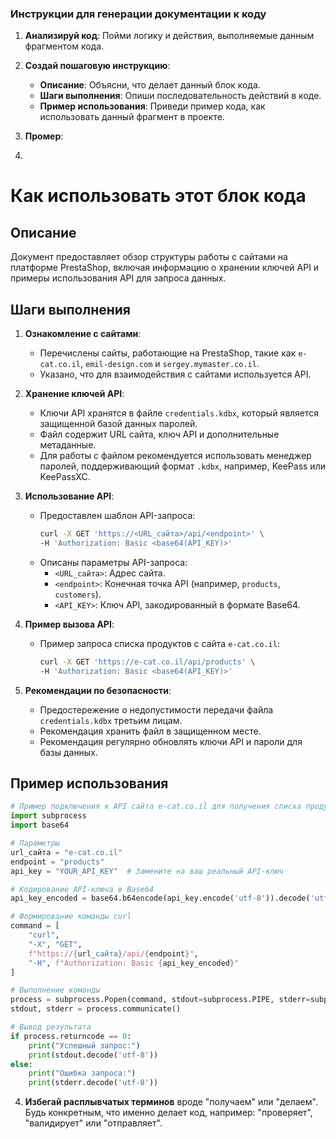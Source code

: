 ### **Инструкции для генерации документации к коду**

1. **Анализируй код**: Пойми логику и действия, выполняемые данным фрагментом кода.

2. **Создай пошаговую инструкцию**:
    - **Описание**: Объясни, что делает данный блок кода.
    - **Шаги выполнения**: Опиши последовательность действий в коде.
    - **Пример использования**: Приведи пример кода, как использовать данный фрагмент в проекте.

3. **Промер**:
3.
Как использовать этот блок кода
=========================================================================================

Описание
-------------------------
Документ предоставляет обзор структуры работы с сайтами на платформе PrestaShop, включая информацию о хранении ключей API и примеры использования API для запроса данных.

Шаги выполнения
-------------------------
1. **Ознакомление с сайтами**:
   - Перечислены сайты, работающие на PrestaShop, такие как `e-cat.co.il`, `emil-design.com` и `sergey.mymaster.co.il`.
   - Указано, что для взаимодействия с сайтами используется API.

2. **Хранение ключей API**:
   - Ключи API хранятся в файле `credentials.kdbx`, который является защищенной базой данных паролей.
   - Файл содержит URL сайта, ключ API и дополнительные метаданные.
   - Для работы с файлом рекомендуется использовать менеджер паролей, поддерживающий формат `.kdbx`, например, KeePass или KeePassXC.

3. **Использование API**:
   - Предоставлен шаблон API-запроса:
     ```bash
     curl -X GET 'https://<URL_сайта>/api/<endpoint>' \
     -H 'Authorization: Basic <base64(API_KEY)>'
     ```
   - Описаны параметры API-запроса:
     - `<URL_сайта>`: Адрес сайта.
     - `<endpoint>`: Конечная точка API (например, `products`, `customers`).
     - `<API_KEY>`: Ключ API, закодированный в формате Base64.

4. **Пример вызова API**:
   - Пример запроса списка продуктов с сайта `e-cat.co.il`:
     ```bash
     curl -X GET 'https://e-cat.co.il/api/products' \
     -H 'Authorization: Basic <base64(API_KEY)>'
     ```

5. **Рекомендации по безопасности**:
   - Предостережение о недопустимости передачи файла `credentials.kdbx` третьим лицам.
   - Рекомендация хранить файл в защищенном месте.
   - Рекомендация регулярно обновлять ключи API и пароли для базы данных.

Пример использования
-------------------------

```python
# Пример подключения к API сайта e-cat.co.il для получения списка продуктов
import subprocess
import base64

# Параметры
url_сайта = "e-cat.co.il"
endpoint = "products"
api_key = "YOUR_API_KEY"  # Замените на ваш реальный API-ключ

# Кодирование API-ключа в Base64
api_key_encoded = base64.b64encode(api_key.encode('utf-8')).decode('utf-8')

# Формирование команды curl
command = [
    "curl",
    "-X", "GET",
    f"https://{url_сайта}/api/{endpoint}",
    "-H", f"Authorization: Basic {api_key_encoded}"
]

# Выполнение команды
process = subprocess.Popen(command, stdout=subprocess.PIPE, stderr=subprocess.PIPE)
stdout, stderr = process.communicate()

# Вывод результата
if process.returncode == 0:
    print("Успешный запрос:")
    print(stdout.decode('utf-8'))
else:
    print("Ошибка запроса:")
    print(stderr.decode('utf-8'))
```

4. **Избегай расплывчатых терминов** вроде "получаем" или "делаем". Будь конкретным, что именно делает код, например: "проверяет", "валидирует" или "отправляет".